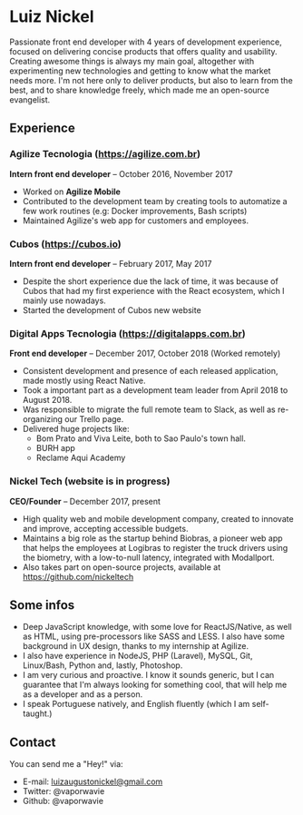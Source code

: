 # Luiz Nickel

Passionate front end developer with 4 years of development experience, focused on delivering concise products that offers quality and usability. Creating awesome things is always my main goal, altogether with experimenting new technologies and getting to know what the market needs more. I'm not here only to deliver products, but also to learn from the best, and to share knowledge freely, which made me an open-source evangelist.

## Experience

### Agilize Tecnologia (https://agilize.com.br)

**Intern front end developer** – October 2016, November 2017

* Worked on **Agilize Mobile**
* Contributed to the development team by creating tools to automatize a few work routines (e.g: Docker improvements, Bash scripts)
* Maintained Agilize's web app for customers and employees.

### Cubos (https://cubos.io)

**Intern front end developer** – February 2017, May 2017

* Despite the short experience due the lack of time, it was because of Cubos that had my first experience with the React ecosystem, which I mainly use nowadays.
* Started the development of Cubos new website

### Digital Apps Tecnologia (https://digitalapps.com.br)

**Front end developer** – December 2017, October 2018 (Worked remotely)

* Consistent development and presence of each released application, made mostly using React Native.
* Took a important part as a development team leader from April 2018 to August 2018.
* Was responsible to migrate the full remote team to Slack, as well as re-organizing our Trello page.
* Delivered huge projects like: 
  * Bom Prato and Viva Leite, both to Sao Paulo's town hall.
  * BURH app
  * Reclame Aqui Academy

### Nickel Tech (website is in progress)

**CEO/Founder** – December 2017, present

* High quality web and mobile development company, created to innovate and improve, accepting accessible budgets.
* Maintains a big role as the startup behind Biobras, a pioneer web app that helps the employees at Logibras to register the truck drivers using the biometry, with a low-to-null latency, integrated with Modallport.
* Also takes part on open-source projects, available at https://github.com/nickeltech

## Some infos

* Deep JavaScript knowledge, with some love for ReactJS/Native, as well as HTML, using pre-processors like SASS and LESS. I also have some background in UX design, thanks to my internship at Agilize.
* I also have experience in NodeJS, PHP (Laravel), MySQL, Git, Linux/Bash, Python and, lastly, Photoshop.
* I am very curious and proactive. I know it sounds generic, but I can guarantee that I'm always looking for something cool, that will help me as a developer and as a person.
* I speak Portuguese natively, and English fluently (which I am self-taught.)

## Contact

You can send me a "Hey!" via:

* E-mail: luizaugustonickel@gmail.com
* Twitter: @vaporwavie
* Github: @vaporwavie

